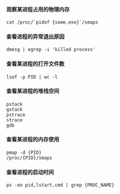 #### 观察某进程占用的物理内存
```
cat /proc/`pidof {some.exe}`/smaps
```

#### 查看进程的异常退出原因
```
dmesg | egrep -i 'killed process'
```

#### 查看某进程的打开文件数
```
lsof -p PID | wc -l
```

#### 查看某进程的堆栈空间
```
pstack
gstack
pstrace 
strace
gdb
```

#### 查看某进程的内存使用
```
pmap -d {PID}
/proc/{PID}/smaps
```

#### 查看进程的启动时间
```
ps -eo pid,lstart,cmd | grep {PROC_NAME}
```
